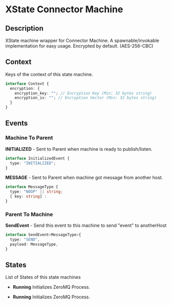 # XState Connector Machine

## Description

XState machine wrapper for Connector Machine. 
A spawnable/invokable implementation for easy usage. 
Encrypted by default. (AES-256-CBC)

## Context

Keys of the context of this state machine.

```typescript
interface Context {
  encryption: {
    encryption_key: ""; // Encryption Key (Min: 32 bytes string)
    encryption_iv: ""; // Encryption Vector (Min: 32 bytes string)
  }
}
```

## Events

### Machine To Parent

**INITIALIZED** - Sent to Parent when machine is ready to publish/listen.

```typescript
interface InitializedEvent {
  type: "INITIALIZED";
}
```

**MESSAGE** - Sent to Parent when machine got message from another host.

```typescript
interface MessageType {
  type: "NOOP" || string;
  [ key: string] : 
}
```

### Parent To Machine

**SendEvent** - Send this event to this machine to send "event" to anotherHost

```typescript
interface SendEvent<MessageType>{
  type: "SEND",
  payload: MessageType,
}

```

## States

List of States of this state machines

- **Running**
  Initializes ZeroMQ Process.


- **Running**
  Initializes ZeroMQ Process.
